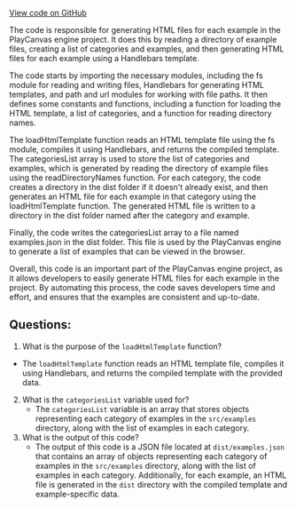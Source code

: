 [View code on GitHub](https://github.com/playcanvas/engine/examples/scripts/example-directory/index.mjs)

The code is responsible for generating HTML files for each example in the PlayCanvas engine project. It does this by reading a directory of example files, creating a list of categories and examples, and then generating HTML files for each example using a Handlebars template.

The code starts by importing the necessary modules, including the fs module for reading and writing files, Handlebars for generating HTML templates, and path and url modules for working with file paths. It then defines some constants and functions, including a function for loading the HTML template, a list of categories, and a function for reading directory names.

The loadHtmlTemplate function reads an HTML template file using the fs module, compiles it using Handlebars, and returns the compiled template. The categoriesList array is used to store the list of categories and examples, which is generated by reading the directory of example files using the readDirectoryNames function. For each category, the code creates a directory in the dist folder if it doesn't already exist, and then generates an HTML file for each example in that category using the loadHtmlTemplate function. The generated HTML file is written to a directory in the dist folder named after the category and example.

Finally, the code writes the categoriesList array to a file named examples.json in the dist folder. This file is used by the PlayCanvas engine to generate a list of examples that can be viewed in the browser.

Overall, this code is an important part of the PlayCanvas engine project, as it allows developers to easily generate HTML files for each example in the project. By automating this process, the code saves developers time and effort, and ensures that the examples are consistent and up-to-date.
## Questions: 
 1. What is the purpose of the `loadHtmlTemplate` function?
   - The `loadHtmlTemplate` function reads an HTML template file, compiles it using Handlebars, and returns the compiled template with the provided data.
2. What is the `categoriesList` variable used for?
   - The `categoriesList` variable is an array that stores objects representing each category of examples in the `src/examples` directory, along with the list of examples in each category.
3. What is the output of this code?
   - The output of this code is a JSON file located at `dist/examples.json` that contains an array of objects representing each category of examples in the `src/examples` directory, along with the list of examples in each category. Additionally, for each example, an HTML file is generated in the `dist` directory with the compiled template and example-specific data.